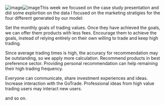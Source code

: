 ![image](https://github.com/LeiZH2000/BS6206/assets/144356023/642e208a-c28c-4f3c-9040-a34e2b3b9d10)![image](https://github.com/LeiZH2000/BS6206/assets/144356023/d0a9b697-68f0-4253-9b37-349fa435dce5)This week we focused on the case study presentation and did some explortion on the data
I focused on the marketing stratigies for the four different generated by our model:

Set the monthly goals of trading values.
Once they have achieved the goals, we can offer them products with less fees.
Encourage them to achieve the goals, instead of relying entirely on their own willing to trade and keep high trading.

Since average trading times is high, the accuracy for recommendation may be outstanding, so we apply more calculation.
Recommend products in best preference sector.
Providing personal recommendation can help remaining their high trading frequency. 

Everyone can communicate, share investment experiences and ideas.
Increase interaction with the GoTrade.
Professional ideas from high value trading users may interact new users.

and so on.
